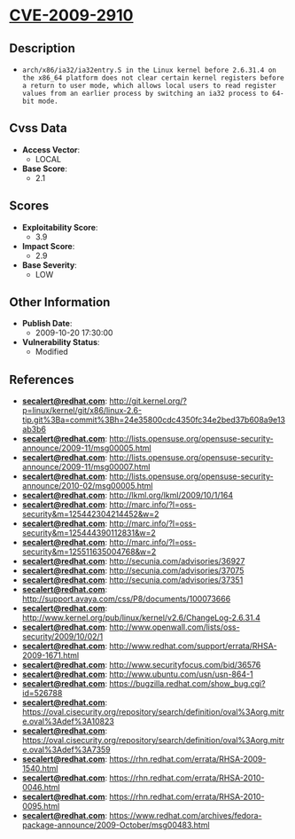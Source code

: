 
# [CVE-2009-2910](https://cve.mitre.org/cgi-bin/cvename.cgi?name=CVE-2009-2910)

## Description

- `arch/x86/ia32/ia32entry.S in the Linux kernel before 2.6.31.4 on the x86_64 platform does not clear certain kernel registers before a return to user mode, which allows local users to read register values from an earlier process by switching an ia32 process to 64-bit mode.`

## Cvss Data

- **Access Vector**:
  - LOCAL
- **Base Score**:
  - 2.1

## Scores

- **Exploitability Score**:
  - 3.9
- **Impact Score**:
  - 2.9
- **Base Severity**:
  - LOW

## Other Information

- **Publish Date**:
  - 2009-10-20 17:30:00
- **Vulnerability Status**:
  - Modified

## References

- **secalert@redhat.com**: http://git.kernel.org/?p=linux/kernel/git/x86/linux-2.6-tip.git%3Ba=commit%3Bh=24e35800cdc4350fc34e2bed37b608a9e13ab3b6
- **secalert@redhat.com**: http://lists.opensuse.org/opensuse-security-announce/2009-11/msg00005.html
- **secalert@redhat.com**: http://lists.opensuse.org/opensuse-security-announce/2009-11/msg00007.html
- **secalert@redhat.com**: http://lists.opensuse.org/opensuse-security-announce/2010-02/msg00005.html
- **secalert@redhat.com**: http://lkml.org/lkml/2009/10/1/164
- **secalert@redhat.com**: http://marc.info/?l=oss-security&m=125442304214452&w=2
- **secalert@redhat.com**: http://marc.info/?l=oss-security&m=125444390112831&w=2
- **secalert@redhat.com**: http://marc.info/?l=oss-security&m=125511635004768&w=2
- **secalert@redhat.com**: http://secunia.com/advisories/36927
- **secalert@redhat.com**: http://secunia.com/advisories/37075
- **secalert@redhat.com**: http://secunia.com/advisories/37351
- **secalert@redhat.com**: http://support.avaya.com/css/P8/documents/100073666
- **secalert@redhat.com**: http://www.kernel.org/pub/linux/kernel/v2.6/ChangeLog-2.6.31.4
- **secalert@redhat.com**: http://www.openwall.com/lists/oss-security/2009/10/02/1
- **secalert@redhat.com**: http://www.redhat.com/support/errata/RHSA-2009-1671.html
- **secalert@redhat.com**: http://www.securityfocus.com/bid/36576
- **secalert@redhat.com**: http://www.ubuntu.com/usn/usn-864-1
- **secalert@redhat.com**: https://bugzilla.redhat.com/show_bug.cgi?id=526788
- **secalert@redhat.com**: https://oval.cisecurity.org/repository/search/definition/oval%3Aorg.mitre.oval%3Adef%3A10823
- **secalert@redhat.com**: https://oval.cisecurity.org/repository/search/definition/oval%3Aorg.mitre.oval%3Adef%3A7359
- **secalert@redhat.com**: https://rhn.redhat.com/errata/RHSA-2009-1540.html
- **secalert@redhat.com**: https://rhn.redhat.com/errata/RHSA-2010-0046.html
- **secalert@redhat.com**: https://rhn.redhat.com/errata/RHSA-2010-0095.html
- **secalert@redhat.com**: https://www.redhat.com/archives/fedora-package-announce/2009-October/msg00483.html
